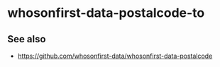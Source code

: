 # whosonfirst-data-postalcode-to

## See also

* https://github.com/whosonfirst-data/whosonfirst-data-postalcode
